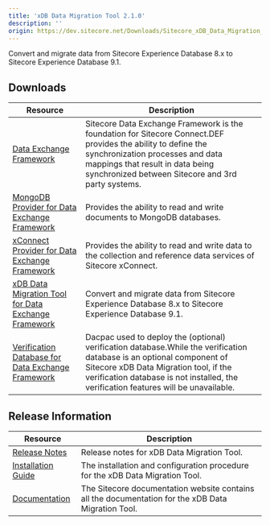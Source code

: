 ```yaml
---
title: 'xDB Data Migration Tool 2.1.0'
description: ''
origin: https://dev.sitecore.net/Downloads/Sitecore_xDB_Data_Migration_Tool/2x/xDB_Data_Migration_Tool_210
---
```


Convert and migrate data from Sitecore Experience Database 8.x to Sitecore Experience Database 9.1.

## Downloads

| Resource                                                                                                                                                                                                                                                                                 | Description                                                                                                                                                                                                                                            |
| ---------------------------------------------------------------------------------------------------------------------------------------------------------------------------------------------------------------------------------------------------------------------------------------- | ------------------------------------------------------------------------------------------------------------------------------------------------------------------------------------------------------------------------------------------------------ |
| [Data Exchange Framework](https://scdp.blob.core.windows.net/downloads/Sitecore%20xDB%20Data%20Migration%20Tool/2x/xDB%20Data%20Migration%20Tool%20210/Secure/Data%20Exchange%20Framework%202.1.0%20rev.%20181113.zip)                                                                   | Sitecore Data Exchange Framework is the foundation for Sitecore Connect.DEF provides the ability to define the synchronization processes and data mappings that result in data being synchronized between Sitecore and 3rd party systems.              |
| [MongoDB Provider for Data Exchange Framework](https://scdp.blob.core.windows.net/downloads/Sitecore%20xDB%20Data%20Migration%20Tool/2x/xDB%20Data%20Migration%20Tool%20210/Secure/MongoDB%20Provider%20for%20Data%20Exchange%20Framework%202.1.0%20rev.%20181113.zip)                   | Provides the ability to read and write documents to MongoDB databases.                                                                                                                                                                                 |
| [xConnect Provider for Data Exchange Framework](https://scdp.blob.core.windows.net/downloads/Sitecore%20xDB%20Data%20Migration%20Tool/2x/xDB%20Data%20Migration%20Tool%20210/Secure/XConnect%20Provider%20for%20Data%20Exchange%20Framework%202.1.0%20rev.%20181113.zip)                 | Provides the ability to read and write data to the collection and reference data services of Sitecore xConnect.                                                                                                                                        |
| [xDB Data Migration Tool for Data Exchange Framework](https://scdp.blob.core.windows.net/downloads/Sitecore%20xDB%20Data%20Migration%20Tool/2x/xDB%20Data%20Migration%20Tool%20210/Secure/xDB%20Data%20Migration%20Tool%20for%20Data%20Exchange%20Framework%202.1.0%20rev.%20181113.zip) | Convert and migrate data from Sitecore Experience Database 8.x to Sitecore Experience Database 9.1.                                                                                                                                                    |
| [Verification Database for Data Exchange Framework](https://scdp.blob.core.windows.net/downloads/Sitecore%20xDB%20Data%20Migration%20Tool/2x/xDB%20Data%20Migration%20Tool%20210/Secure/Sitecore.DataExchange.Verification.dacpac)                                                       | Dacpac used to deploy the (optional) verification database.While the verification database is an optional component of Sitecore xDB Data Migration tool, if the verification database is not installed, the verification features will be unavailable. |

## Release Information

| Resource                                                                                                                                                                                                        | Description                                                                                        |
| --------------------------------------------------------------------------------------------------------------------------------------------------------------------------------------------------------------- | -------------------------------------------------------------------------------------------------- |
| [Release Notes](/downloads/Sitecore_xDB_Data_Migration_Tool/2x/xDB_Data_Migration_Tool_210/Release_Notes)                                                                                                       | Release notes for xDB Data Migration Tool.                                                         |
| [Installation Guide](https://scdp.blob.core.windows.net/downloads/Sitecore%20xDB%20Data%20Migration%20Tool/2x/xDB%20Data%20Migration%20Tool%20210/Secure/xDB_Data_Migration_Tool_2_1_Installation_Guide-en.pdf) | The installation and configuration procedure for the xDB Data Migration Tool.                      |
| [Documentation](https://doc.sitecore.com/developers/dmt/21/xdb-data-migration-tool/en/index-en.html)                                                                                                            | The Sitecore documentation website contains all the documentation for the xDB Data Migration Tool. |
